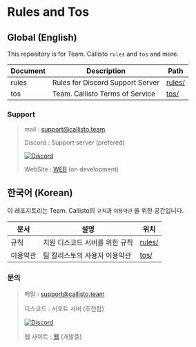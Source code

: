 # Rules and Tos

## Global (English)

This repository is for Team. Callisto `rules` and `tos` and more.

| Document | Description                      | Path             |
| -------- | -------------------------------- | ---------------- |
| rules    | Rules for Discord Support Server | [rules/](rules/) |
| tos      | Team. Callisto Terms of Service  | [tos/](tos/)     |

### Support

> mail : [support@callisto.team](mailto:support@callisto.team)
>
> Discord : Support server (prefered)
>
> [![Discord](https://discordapp.com/api/guilds/470028725287780352/embed.png?style=banner2)](https://invite.gg/wonderbot)
>
> WebSite : [WEB](https://callisto.team) (on development)

## 한국어 (Korean)

이 레포지토리는 Team. Callisto의 `규칙`과 `이용약관` 을 위한 공간입니다.

| 문서     | 설명                           | 위치             |
| -------- | ------------------------------ | ---------------- |
| 규칙     | 지원 디스코드 서버를 위한 규칙 | [rules/](rules/) |
| 이용약관 | 팀 칼리스토의 사용자 이용약관  | [tos/](tos/)     |

### 문의

> 메일 : [support@callisto.team](mailto:support@callisto.team)
>
> 디스코드 : 서포트 서버 (추천함)
>
> [![Discord](https://discordapp.com/api/guilds/470028725287780352/embed.png?style=banner2)](https://invite.gg/wonderbot)
>
> 웹 사이트 : [웹](https://callisto.team) (개발중)
